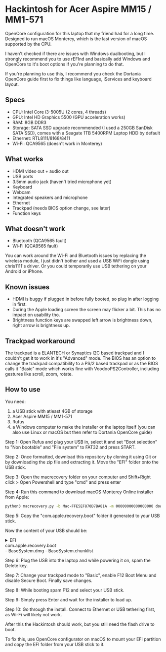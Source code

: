 # Hackintosh for Acer Aspire MM15 / MM1-571
OpenCore configuration for this laptop that my friend had for a long time. Designed to run macOS Monterey, which is the last version of macOS supported by the CPU.

I haven't checked if there are issues with Windows dualbooting, but I strongly recommend you to use rEFInd and basically add Windows and OpenCore to it's boot options if you're planning to do that.

If you're planning to use this, I recommend you check the Dortania OpenCore guide first to fix things like language, iServices and keyboard layout.

## Specs
- CPU: Intel Core i3-5005U (2 cores, 4 threads)
- GPU: Intel HD Graphics 5500 (GPU acceleration works)
- RAM: 8GB DDR3
- Storage: SATA SSD upgrade recommended (I used a 250GB SanDisk SATA SSD), comes with a Seagate 1TB 5400RPM Laptop HDD by default
- Ethernet: RTL8111/8168/8411
- Wi-Fi: QCA9565 (doesn't work in Monterey)

## What works
- HDMI video out + audio out
- USB ports
- 3.5mm audio jack (haven't tried microphone yet)
- Keyboard
- Webcam
- Integrated speakers and microphone
- Ethernet
- Trackpad (needs BIOS option change, see later)
- Function keys

## What doesn't work
- Bluetooth (QCA9565 fault)
- Wi-Fi (QCA9565 fault)

You can work around the Wi-Fi and Bluetooth issues by replacing the wireless module, I just didn't bother and used a USB WiFi dongle using chris1111's driver. Or you could temporarily use USB tethering on your Android or iPhone.

## Known issues
- HDMI is buggy if plugged in before fully booted, so plug in after logging in first.
- During the Apple loading screen the screen may flicker a bit. This has no impact on usability tho.
- Brightness function keys are swapped left arrow is brightness down, right arrow is brightness up.

## Trackpad workaround
The trackpad is a ELANTECH or Synaptics I2C based trackpad and I couldn't get it to work in it's "Advanced" mode.
The BIOS has an option to change the trackpad compatibility to a PS/2 based trackpad or as the BIOS calls it "Basic" mode which works fine with VoodooPS2Controller, including gestures like scroll, zoom, rotate.

## How to use
You need:

1. a USB stick with atleast 4GB of storage
2. Acer Aspire MM15 / MM1-571
3. Rufus
4. a Windows computer to make the installer or the laptop itself (you can also use Linux or macOS but then refer to Dortania OpenCore guide)

Step 1: Open Rufus and plug your USB in, select it and set "Boot selection" to "Non bootable" and "File system" to FAT32 and press START.

Step 2: Once formatted, download this repository by cloning it using Git or by downloading the zip file and extracting it. Move the "EFI" folder onto the USB stick.

Step 3: Open the macrecovery folder on your computer and Shift+Right click > Open Powershell and type "cmd" and press enter

Step 4: Run this command to download macOS Monterey Online installer from Apple: 
```bash
python3 macrecovery.py -b Mac-FFE5EF870D7BA81A -m 00000000000000000 download
```

Step 5: Copy the "com.apple.recovery.boot" folder it generated to your USB stick.

Now the content of your USB should be:

<details>
<summary>EFI</summary>
- OC
- BOOT
</details>
<summary>com.apple.recovery.boot</summary>
- BaseSystem.dmg
- BaseSystem.chunklist
</details>

Step 6: Plug the USB into the laptop and while powering it on, spam the Delete key.

Step 7: Change your trackpad mode to "Basic", enable F12 Boot Menu and disable Secure Boot. Finally save changes.

Step 8: While booting spam F12 and select your USB stick.

Step 9: Simply press Enter and wait for the installer to load up.

Step 10: Go through the install. Connect to Ethernet or USB tethering first, as Wi-Fi will likely not work.

After this the Hackintosh should work, but you still need the flash drive to boot.

To fix this, use OpenCore configurator on macOS to mount your EFI partition and copy the EFI folder from your USB stick to it.